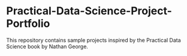 # Practical-Data-Science-Project-Portfolio

This repository contains sample projects inspired by the Practical Data Science book by Nathan George.
